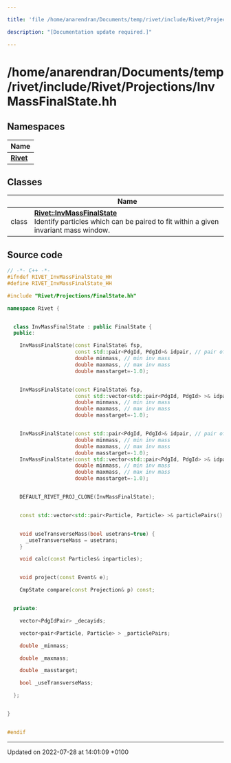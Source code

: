 ```yaml
---

title: 'file /home/anarendran/Documents/temp/rivet/include/Rivet/Projections/InvMassFinalState.hh'

description: "[Documentation update required.]"

---
```


# /home/anarendran/Documents/temp/rivet/include/Rivet/Projections/InvMassFinalState.hh



## Namespaces

| Name           |
| -------------- |
| **[Rivet](http://example.org/namespaces/namespacerivet/)**  |

## Classes

|                | Name           |
| -------------- | -------------- |
| class | **[Rivet::InvMassFinalState](http://example.org/classes/classrivet_1_1invmassfinalstate/)** <br>Identify particles which can be paired to fit within a given invariant mass window.  |




## Source code

```cpp
// -*- C++ -*-
#ifndef RIVET_InvMassFinalState_HH
#define RIVET_InvMassFinalState_HH

#include "Rivet/Projections/FinalState.hh"

namespace Rivet {


  class InvMassFinalState : public FinalState {
  public:

    InvMassFinalState(const FinalState& fsp,
                      const std::pair<PdgId, PdgId>& idpair, // pair of decay products
                      double minmass, // min inv mass
                      double maxmass, // max inv mass
                      double masstarget=-1.0);


    InvMassFinalState(const FinalState& fsp,
                      const std::vector<std::pair<PdgId, PdgId> >& idpairs,  // vector of pairs of decay products
                      double minmass, // min inv mass
                      double maxmass, // max inv mass
                      double masstarget=-1.0);


    InvMassFinalState(const std::pair<PdgId, PdgId>& idpair, // pair of decay products
                      double minmass, // min inv mass
                      double maxmass, // max inv mass
                      double masstarget=-1.0);
    InvMassFinalState(const std::vector<std::pair<PdgId, PdgId> >& idpairs,  // vector of pairs of decay products
                      double minmass, // min inv mass
                      double maxmass, // max inv mass
                      double masstarget=-1.0);


    DEFAULT_RIVET_PROJ_CLONE(InvMassFinalState);


    const std::vector<std::pair<Particle, Particle> >& particlePairs() const;


    void useTransverseMass(bool usetrans=true) {
      _useTransverseMass = usetrans;
    }

    void calc(const Particles& inparticles);


    void project(const Event& e);

    CmpState compare(const Projection& p) const;


  private:

    vector<PdgIdPair> _decayids;

    vector<pair<Particle, Particle> > _particlePairs;

    double _minmass;

    double _maxmass;

    double _masstarget;

    bool _useTransverseMass;

  };


}


#endif
```


-------------------------------

Updated on 2022-07-28 at 14:01:09 +0100
